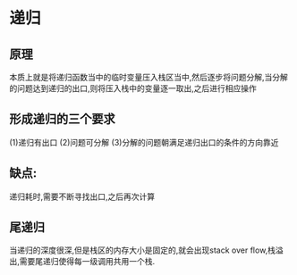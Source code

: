 # 递归
## 原理
   本质上就是将递归函数当中的临时变量压入栈区当中,然后逐步将问题分解,当分解的问题达到递归的出口,则将压入栈中的变量逐一取出,之后进行相应操作
## 形成递归的三个要求 
   (1)递归有出口
   (2)问题可分解
   (3)分解的问题朝满足递归出口的条件的方向靠近
## 缺点:
递归耗时,需要不断寻找出口,之后再次计算
## 尾递归
当递归的深度很深,但是栈区的内存大小是固定的,就会出现stack over flow,栈溢出,需要尾递归使得每一级调用共用一个栈.

